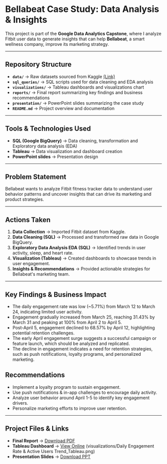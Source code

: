 # Bellabeat Case Study: Data Analysis & Insights

This project is part of the **Google Data Analytics Capstone**, where I analyze Fitbit user data to generate insights that can help **Bellabeat**, a smart wellness company, improve its marketing strategy.

---

## Repository Structure  

- **`data/`** → Raw datasets sourced from Kaggle [(Link)](https://www.kaggle.com/datasets/arashnic/fitbit)  
- **`sql_queries/`** → SQL scripts used for data cleaning and EDA analysis  
- **`visualizations/`** → Tableau dashboards and visualizations chart
- **`reports/`** → Final report summarizing key findings and business recommendations  
- **`presentation/`** → PowerPoint slides summarizing the case study  
- **`README.md`** → Project overview and documentation  

---

## Tools & Technologies Used  

- **SQL (Google BigQuery)** → Data cleaning, transformation and Exploratory data analysis (EDA) 
- **Tableau** → Data visualization and dashboard creation   
- **PowerPoint slides** → Presentation design  

---

## Problem Statement  

Bellabeat wants to analyze Fitbit fitness tracker data to understand user behavior patterns and uncover insights that can drive its marketing and product strategies.

---

## Actions Taken  

1. **Data Collection** → Imported Fitbit dataset from Kaggle.  
2. **Data Cleaning (SQL)** → Processed and transformed raw data in Google BigQuery.  
3. **Exploratory Data Analysis EDA (SQL)** → Identified trends in user activity, sleep, and heart rate.  
4. **Visualization (Tableau)** → Created dashboards to showcase trends in user engagement.  
5. **Insights & Recommendations** → Provided actionable strategies for Bellabeat's marketing team.  

---

## Key Findings & Business Impact  

- The daily engagement rate was low (~5.71%) from March 12 to March 24, indicating limited user activity.
- Engagement gradually increased from March 25, reaching 31.43% by March 31 and peaking at 100% from April 2 to April 5.
- Post-April 5, engagement declined to 68.57% by April 12, highlighting potential retention challenges.
- The early April engagement surge suggests a successful campaign or feature launch, which should be analyzed and replicated.
- The decline in engagement indicates a need for retention strategies, such as push notifications, loyalty programs, and personalized marketing.

## Recommendations
- Implement a loyalty program to sustain engagement.
- Use push notifications & in-app challenges to encourage daily activity.
- Analyze user behavior around April 1-5 to identify key engagement drivers.
- Personalize marketing efforts to improve user retention.   

---

## Project Files & Links  

- **Final Report** → [Download PDF](reports/Final_report.pdf)
- **Tableau Dashboard** → [View Online](#) (visualizations/Daily Engagement Rate & Active Users Trend_Tableau.png)
- **Presentation Slides** → [Download PPT](presentation/Bellabeat-Marketing-Strategy-Presentation.pptx) 
